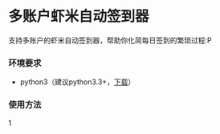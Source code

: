 多账户虾米自动签到器
====================

支持多账户的虾米自动签到器，帮助你化简每日签到的繁琐过程:P

### 环境要求 ###

+ python3（建议python3.3+，[下载](http://python.org/getit/)）

### 使用方法 ###
1 
